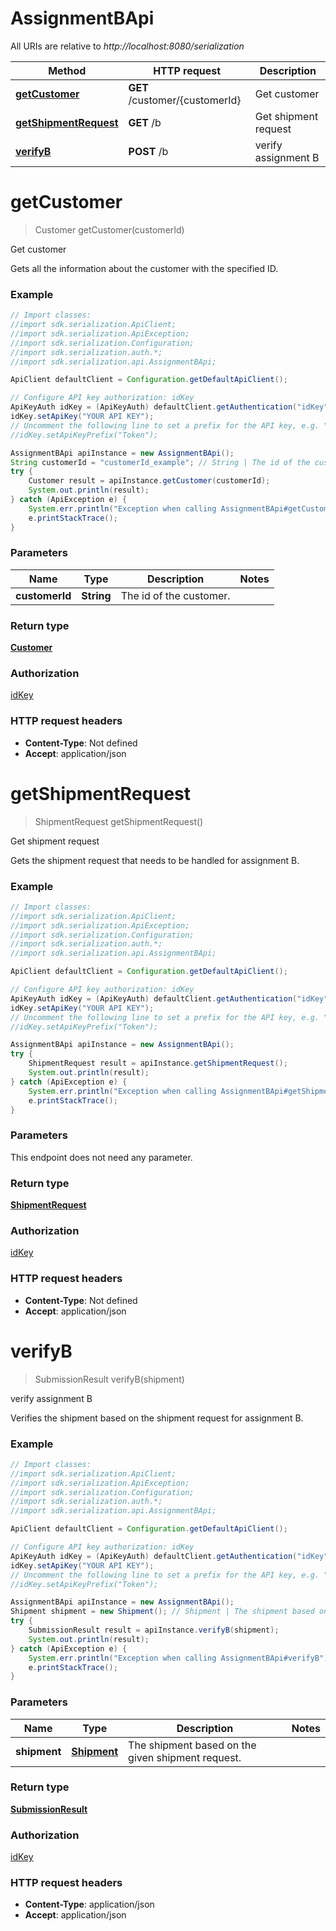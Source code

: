 # AssignmentBApi

All URIs are relative to *http://localhost:8080/serialization*

Method | HTTP request | Description
------------- | ------------- | -------------
[**getCustomer**](AssignmentBApi.md#getCustomer) | **GET** /customer/{customerId} | Get customer
[**getShipmentRequest**](AssignmentBApi.md#getShipmentRequest) | **GET** /b | Get shipment request
[**verifyB**](AssignmentBApi.md#verifyB) | **POST** /b | verify assignment B


<a name="getCustomer"></a>
# **getCustomer**
> Customer getCustomer(customerId)

Get customer

Gets all the information about the customer with the specified ID.

### Example
```java
// Import classes:
//import sdk.serialization.ApiClient;
//import sdk.serialization.ApiException;
//import sdk.serialization.Configuration;
//import sdk.serialization.auth.*;
//import sdk.serialization.api.AssignmentBApi;

ApiClient defaultClient = Configuration.getDefaultApiClient();

// Configure API key authorization: idKey
ApiKeyAuth idKey = (ApiKeyAuth) defaultClient.getAuthentication("idKey");
idKey.setApiKey("YOUR API KEY");
// Uncomment the following line to set a prefix for the API key, e.g. "Token" (defaults to null)
//idKey.setApiKeyPrefix("Token");

AssignmentBApi apiInstance = new AssignmentBApi();
String customerId = "customerId_example"; // String | The id of the customer.
try {
    Customer result = apiInstance.getCustomer(customerId);
    System.out.println(result);
} catch (ApiException e) {
    System.err.println("Exception when calling AssignmentBApi#getCustomer");
    e.printStackTrace();
}
```

### Parameters

Name | Type | Description  | Notes
------------- | ------------- | ------------- | -------------
 **customerId** | **String**| The id of the customer. |

### Return type

[**Customer**](Customer.md)

### Authorization

[idKey](../README.md#idKey)

### HTTP request headers

 - **Content-Type**: Not defined
 - **Accept**: application/json

<a name="getShipmentRequest"></a>
# **getShipmentRequest**
> ShipmentRequest getShipmentRequest()

Get shipment request

Gets the shipment request that needs to be handled for assignment B.

### Example
```java
// Import classes:
//import sdk.serialization.ApiClient;
//import sdk.serialization.ApiException;
//import sdk.serialization.Configuration;
//import sdk.serialization.auth.*;
//import sdk.serialization.api.AssignmentBApi;

ApiClient defaultClient = Configuration.getDefaultApiClient();

// Configure API key authorization: idKey
ApiKeyAuth idKey = (ApiKeyAuth) defaultClient.getAuthentication("idKey");
idKey.setApiKey("YOUR API KEY");
// Uncomment the following line to set a prefix for the API key, e.g. "Token" (defaults to null)
//idKey.setApiKeyPrefix("Token");

AssignmentBApi apiInstance = new AssignmentBApi();
try {
    ShipmentRequest result = apiInstance.getShipmentRequest();
    System.out.println(result);
} catch (ApiException e) {
    System.err.println("Exception when calling AssignmentBApi#getShipmentRequest");
    e.printStackTrace();
}
```

### Parameters
This endpoint does not need any parameter.

### Return type

[**ShipmentRequest**](ShipmentRequest.md)

### Authorization

[idKey](../README.md#idKey)

### HTTP request headers

 - **Content-Type**: Not defined
 - **Accept**: application/json

<a name="verifyB"></a>
# **verifyB**
> SubmissionResult verifyB(shipment)

verify assignment B

Verifies the shipment based on the shipment request for assignment B.

### Example
```java
// Import classes:
//import sdk.serialization.ApiClient;
//import sdk.serialization.ApiException;
//import sdk.serialization.Configuration;
//import sdk.serialization.auth.*;
//import sdk.serialization.api.AssignmentBApi;

ApiClient defaultClient = Configuration.getDefaultApiClient();

// Configure API key authorization: idKey
ApiKeyAuth idKey = (ApiKeyAuth) defaultClient.getAuthentication("idKey");
idKey.setApiKey("YOUR API KEY");
// Uncomment the following line to set a prefix for the API key, e.g. "Token" (defaults to null)
//idKey.setApiKeyPrefix("Token");

AssignmentBApi apiInstance = new AssignmentBApi();
Shipment shipment = new Shipment(); // Shipment | The shipment based on the given shipment request.
try {
    SubmissionResult result = apiInstance.verifyB(shipment);
    System.out.println(result);
} catch (ApiException e) {
    System.err.println("Exception when calling AssignmentBApi#verifyB");
    e.printStackTrace();
}
```

### Parameters

Name | Type | Description  | Notes
------------- | ------------- | ------------- | -------------
 **shipment** | [**Shipment**](Shipment.md)| The shipment based on the given shipment request. |

### Return type

[**SubmissionResult**](SubmissionResult.md)

### Authorization

[idKey](../README.md#idKey)

### HTTP request headers

 - **Content-Type**: application/json
 - **Accept**: application/json

